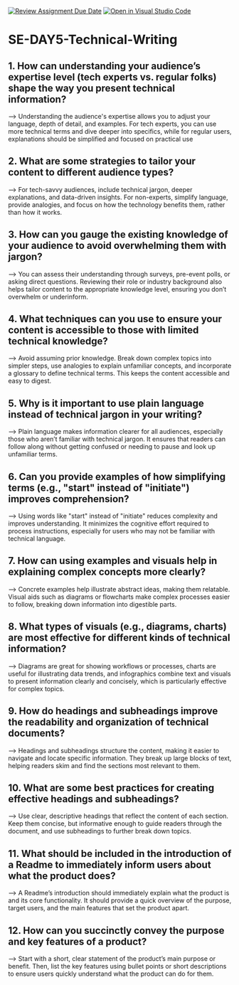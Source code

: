 [![Review Assignment Due Date](https://classroom.github.com/assets/deadline-readme-button-22041afd0340ce965d47ae6ef1cefeee28c7c493a6346c4f15d667ab976d596c.svg)](https://classroom.github.com/a/zsAR-pyY)
[![Open in Visual Studio Code](https://classroom.github.com/assets/open-in-vscode-2e0aaae1b6195c2367325f4f02e2d04e9abb55f0b24a779b69b11b9e10269abc.svg)](https://classroom.github.com/online_ide?assignment_repo_id=15663663&assignment_repo_type=AssignmentRepo)
# SE-DAY5-Technical-Writing
## 1. How can understanding your audience’s expertise level (tech experts vs. regular folks) shape the way you present technical information?

--> Understanding the audience's expertise allows you to adjust your language, depth of detail, and examples. For tech experts, you can use more technical terms and dive deeper into specifics, while for regular users, explanations should be simplified and focused on practical use

## 2. What are some strategies to tailor your content to different audience types?

--> For tech-savvy audiences, include technical jargon, deeper explanations, and data-driven insights. For non-experts, simplify language, provide analogies, and focus on how the technology benefits them, rather than how it works.

## 3. How can you gauge the existing knowledge of your audience to avoid overwhelming them with jargon?

-->  You can assess their understanding through surveys, pre-event polls, or asking direct questions. Reviewing their role or industry background also helps tailor content to the appropriate knowledge level, ensuring you don’t overwhelm or underinform.

## 4. What techniques can you use to ensure your content is accessible to those with limited technical knowledge?

--> Avoid assuming prior knowledge. Break down complex topics into simpler steps, use analogies to explain unfamiliar concepts, and incorporate a glossary to define technical terms. This keeps the content accessible and easy to digest.

## 5. Why is it important to use plain language instead of technical jargon in your writing?

--> Plain language makes information clearer for all audiences, especially those who aren’t familiar with technical jargon. It ensures that readers can follow along without getting confused or needing to pause and look up unfamiliar terms.

## 6. Can you provide examples of how simplifying terms (e.g., "start" instead of "initiate") improves comprehension?

--> Using words like "start" instead of "initiate" reduces complexity and improves understanding. It minimizes the cognitive effort required to process instructions, especially for users who may not be familiar with technical language.

## 7. How can using examples and visuals help in explaining complex concepts more clearly?

--> Concrete examples help illustrate abstract ideas, making them relatable. Visual aids such as diagrams or flowcharts make complex processes easier to follow, breaking down information into digestible parts.

## 8. What types of visuals (e.g., diagrams, charts) are most effective for different kinds of technical information?

--> Diagrams are great for showing workflows or processes, charts are useful for illustrating data trends, and infographics combine text and visuals to present information clearly and concisely, which is particularly effective for complex topics.

## 9. How do headings and subheadings improve the readability and organization of technical documents?

--> Headings and subheadings structure the content, making it easier to navigate and locate specific information. They break up large blocks of text, helping readers skim and find the sections most relevant to them.

## 10. What are some best practices for creating effective headings and subheadings?

--> Use clear, descriptive headings that reflect the content of each section. Keep them concise, but informative enough to guide readers through the document, and use subheadings to further break down topics.

## 11. What should be included in the introduction of a Readme to immediately inform users about what the product does?

--> A Readme’s introduction should immediately explain what the product is and its core functionality. It should provide a quick overview of the purpose, target users, and the main features that set the product apart.

## 12. How can you succinctly convey the purpose and key features of a product?

--> Start with a short, clear statement of the product’s main purpose or benefit. Then, list the key features using bullet points or short descriptions to ensure users quickly understand what the product can do for them.
